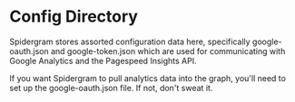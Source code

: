# Config Directory

Spidergram stores assorted configuration data here, specifically google-oauth.json and google-token.json which are used for communicating with Google Analytics and the Pagespeed Insights API.

If you want Spidergram to pull analytics data into the graph, you'll need to set up the google-oauth.json file. If not, don't sweat it.
